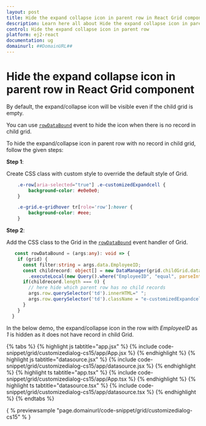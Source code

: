 ```yaml
---
layout: post
title: Hide the expand collapse icon in parent row in React Grid component | Syncfusion
description: Learn here all about Hide the expand collapse icon in parent row in Syncfusion React Grid component of Syncfusion Essential JS 2 and more.
control: Hide the expand collapse icon in parent row 
platform: ej2-react
documentation: ug
domainurl: ##DomainURL##
---
```


# Hide the expand collapse icon in parent row in React Grid component

By default, the expand/collapse icon will be visible even if the child grid is empty.

You can use [`rowDataBound`](https://ej2.syncfusion.com/angular/documentation/api/grid/#rowdatabound) event to hide the icon when there is no record in child grid.

To hide the expand/collapse icon in parent row with no record in child grid, follow the given steps:

**Step 1**:

Create CSS class with custom style to override the default style of Grid.

```css
    .e-row[aria-selected="true"] .e-customizedExpandcell {
        background-color: #e0e0e0;
    }

    .e-grid.e-gridhover tr[role='row']:hover {
        background-color: #eee;
    }

```

**Step 2**:

Add the CSS class to the Grid in the [`rowDataBound`](https://ej2.syncfusion.com/angular/documentation/api/grid/#rowdatabound) event handler of Grid.

```typescript
   const rowDataBound = (args:any): void => {
    if (grid) {
      const filter:string = args.data.EmployeeID;
      const childrecord: object[] = new DataManager(grid.childGrid.dataSource as object[])
        .executeLocal(new Query().where("EmployeeID", "equal", parseInt(filter, 0), true));
      if(childrecord.length === 0) {
        // here hide which parent row has no child records
        args.row.querySelector('td').innerHTML=" ";
        args.row.querySelector('td').className = "e-customizedExpandcell";
      }
    }
  }

```

In the below demo, the expand/collapse icon in the row with *EmployeeID* as *1* is hidden as it does not have record in child Grid.

{% tabs %}
{% highlight js tabtitle="app.jsx" %}
{% include code-snippet/grid/customizedialog-cs15/app/App.jsx %}
{% endhighlight %}
{% highlight js tabtitle="datasource.jsx" %}
{% include code-snippet/grid/customizedialog-cs15/app/datasource.jsx %}
{% endhighlight %}
{% highlight ts tabtitle="app.tsx" %}
{% include code-snippet/grid/customizedialog-cs15/app/App.tsx %}
{% endhighlight %}
{% highlight ts tabtitle="datasource.tsx" %}
{% include code-snippet/grid/customizedialog-cs15/app/datasource.tsx %}
{% endhighlight %}
{% endtabs %}

{ % previewsample "page.domainurl/code-snippet/grid/customizedialog-cs15" % }
